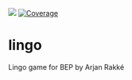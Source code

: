 ![](https://github.com/ArjanRakke/lingo/workflows/tests/badge.svg) [![Coverage](https://localhost:9000/api/project_badges/measure?project=com.bep%3Alingo&metric=coverage)](https://localhost:9000/dashboard?id=com.bep%3Alingo)
# lingo
Lingo game for BEP by Arjan Rakké
